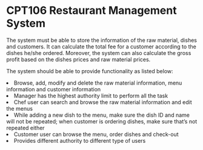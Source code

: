 # CPT106 Restaurant Management System

The system must be able to store the information of the raw material, dishes and customers. It can calculate the total fee for a customer according to the dishes he/she ordered. Moreover, the system can also calculate the gross profit based on the dishes prices and raw material prices.

The system should be able to provide functionality as listed below:

<li>Browse, add, modify and delete the raw material information, menu information and customer information</li>
<li>Manager has the highest authority limit to perform all the task</li>
<li>Chef user can search and browse the raw material information and edit the menus</li>
<li>While adding a new dish to the menu, make sure the dish ID and name will not be repeated; when customer is ordering dishes, make sure that’s not repeated either</li>
<li>Customer user can browse the menu, order dishes and check-out</li>
<li>Provides different authority to different type of users</li>
